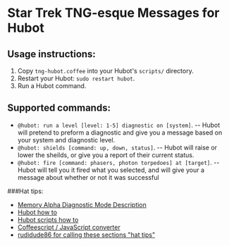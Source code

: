 # Star Trek TNG-esque Messages for Hubot

## Usage instructions:
1. Copy `tng-hubot.coffee` into your Hubot's `scripts/` directory.
2. Restart your Hubot: `sudo restart hubot`.
3. Run a Hubot command.

## Supported commands:
- `@hubot: run a level [level: 1-5] diagnostic on [system]`.
-- Hubot will pretend to preform a diagnostic and give you a message based on your system and diagnostic level.
- `@hubot: shields [command: up, down, status]`.
-- Hubot will raise or lower the sheilds, or give you a report of their current status.
- `@hubot: fire [command: phasers, photon torpedoes] at [target]`.
-- Hubot will tell you it fired what you selected, and will give your a message about whether or not it was successful

###Hat tips:
- [Memory Alpha Diagnostic Mode Description](http://en.memory-alpha.org/wiki/Diagnostic_mode)
- [Hubot how to](https://hubot.github.com/docs/)
- [Hubot scripts how to](https://hubot.github.com/docs/scripting/)
- [Coffeescript / JavaScript converter](http://js2.coffee/)
- [rudidude86 for calling these sections "hat tips"](https://github.com/rudidude86)